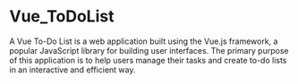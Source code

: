 # Vue_ToDoList
A Vue To-Do List is a web application built using the Vue.js framework, a popular JavaScript library for building user interfaces. The primary purpose of this application is to help users manage their tasks and create to-do lists in an interactive and efficient way.
